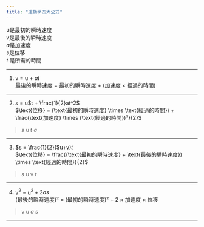 ```yaml
---  
title: "運動學四大公式"
---
```

u是最初的瞬時速度  
v是最後的瞬時速度  
$a$是加速度  
$s$是位移  
$t$ 是所需的時間  
***  
1.  v = u + $at$  
最後的瞬時速度 = 最初的瞬時速度 + (加速度 × 經過的時間)  
***  
2.  $s$ = u$t + \frac{1}{2}at^2$  
$\text{位移} = (\text{最初的瞬時速度} \times \text{經過的時間}) + \frac{\text{加速度} \times (\text{經過的時間})²}{2}$  
>$s$ u $t$ $a$  
***  
3.  $s = \frac{1}{2}($u+v$)t$  
$\text{位移} = \frac{(\text{最初的瞬時速度} + \text{最後的瞬時速度}) \times \text{經過的時間}}{2}$  
>$s$ u v $t$   
***  
4. v$^2$ = u$^2 + 2as$  
(最後的瞬時速度)² = (最初的瞬時速度)² + 2 × 加速度 × 位移  
>v u $a$ $s$  
***  
  
  
